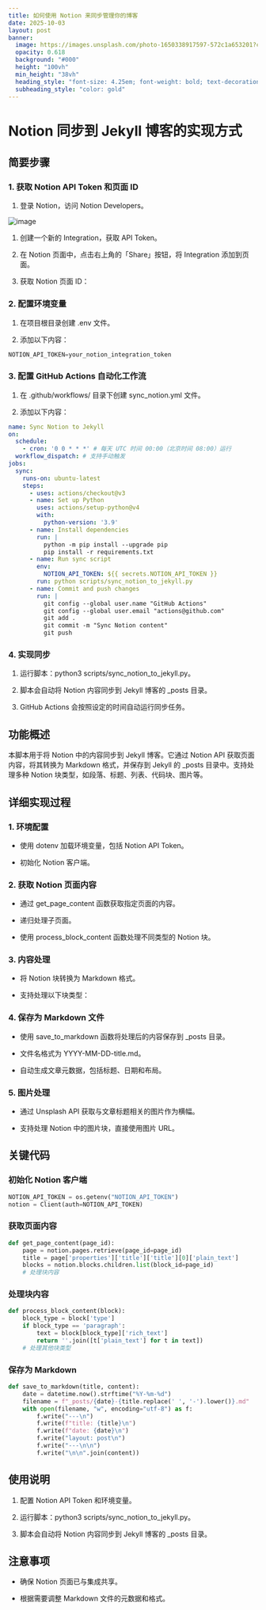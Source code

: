 ```yaml
---
title: 如何使用 Notion 来同步管理你的博客
date: 2025-10-03
layout: post
banner:
  image: https://images.unsplash.com/photo-1650338917597-572c1a653201?crop=entropy&cs=tinysrgb&fit=max&fm=jpg&ixid=M3w2OTIwMzJ8MHwxfHJhbmRvbXx8fHx8fHx8fDE3NTk0NjAyNTl8&ixlib=rb-4.1.0&q=80&w=1080
  opacity: 0.618
  background: "#000"
  height: "100vh"
  min_height: "38vh"
  heading_style: "font-size: 4.25em; font-weight: bold; text-decoration: underline"
  subheading_style: "color: gold"
---
```


# Notion 同步到 Jekyll 博客的实现方式

## 简要步骤

### 1. 获取 Notion API Token 和页面 ID

1. 登录 Notion，访问 Notion Developers。

![image](https://prod-files-secure.s3.us-west-2.amazonaws.com/a7a0cc5a-89b9-4cda-8686-1fba0ca52f40/d19c1afe-dea5-4312-9333-786b0ba83054/image.png?X-Amz-Algorithm=AWS4-HMAC-SHA256&X-Amz-Content-Sha256=UNSIGNED-PAYLOAD&X-Amz-Credential=ASIAZI2LB466SQAG5UVJ%2F20251003%2Fus-west-2%2Fs3%2Faws4_request&X-Amz-Date=20251003T025738Z&X-Amz-Expires=3600&X-Amz-Security-Token=IQoJb3JpZ2luX2VjEKL%2F%2F%2F%2F%2F%2F%2F%2F%2F%2FwEaCXVzLXdlc3QtMiJIMEYCIQDvU7gqBuwIRnLz9flrQWUTE3md%2F59F5rkoFDWA5zWfqQIhAPpIwGj29%2BSuTVn7yMdJN5hBAAzd0W7xHCXOeZUl%2BpfzKv8DCDsQABoMNjM3NDIzMTgzODA1Igy9qPsL91H5r00QfOsq3AN2MBDCWo1XnQjqUp%2Fp7KIP48hiI2dWdNj7S%2BYVE8vg7JigHQ1qJ5eWKgBl7i99sXTuO9PU3hr%2FKHR4cyecZ6GmA1cALDsQK9wXJqWRHkatUeXpGv3mVgOUv1c4LVgHvkfRgzUbRWsFqdNjZS9sPgp%2FeTeVILJiJjxcqsbx6KbG1Sk5UAsNJhs6mpzfhUV45skn2mEEtFjnEkmnK5n1r%2FEaahu07qXb%2FAje6SzBnbCFharWkBIKqsRwjsab2PRfcusr62dqXBxTr5fUQHKjFyRQZw8FDKGRxGWAoEeQ2I0lkgiokxyKIYeixhheWWnieuICFsKjpuzpNwUPPvrj3%2BQpfEHb0YsG5bCdasYuDC1%2BqxwFuVrEu%2FR32bsZaU9q8k4UwQRGg826MEu%2FkS3jmL%2B5jsYrFC9DBZu0N6xk6eyzXLUp1ZDaAucabXqIx8tltsatTcXU9Z1pEHlef%2FIW3XliqyBQLJtmm6hJkfQd4%2FX9pelqlbsEXkpohS9vsgqmLamZXmVp5jk4zyH0Clk5zC2Bc4N9CrIJX6A5gyIodNZTKiAdazYhe22L9ukPglE%2FknaUsnXnUDb2p7ATW5Q6NpVzCrH4cHhJMwkDsbcfJcinXto8HdkXf%2BDcJhsgiTDO3%2FzGBjqkASbDjQzUeyFNO55DSAjrYgg5gCnZDQiouzMvGLbZhZV7AG8qm0mFP529srdwdmQQHYThrw15iTp6FFzpTMyYZzvQTDoJjqLSzgZSSDSsnWAPgmkZGRt19Z922gXOOWrMv1NQWz28YbRKYD5tFDMx6IootklMdPjol5QxrArpmtKLT4dLYBtQJYDFi7bmS2iGOIWarM7QI%2BVfRZUuC4ZZMOMzB1%2BI&X-Amz-Signature=7a6adfd2c7a000f6bbc7b3b8ffa03bc45bfb4cb5a3b129689c55185704b97a79&X-Amz-SignedHeaders=host&x-amz-checksum-mode=ENABLED&x-id=GetObject)

1. 创建一个新的 Integration，获取 API Token。

1. 在 Notion 页面中，点击右上角的「Share」按钮，将 Integration 添加到页面。

1. 获取 Notion 页面 ID：


### 2. 配置环境变量

1. 在项目根目录创建 .env 文件。

1. 添加以下内容：

```javascript
NOTION_API_TOKEN=your_notion_integration_token
```

### 3. 配置 GitHub Actions 自动化工作流

1. 在 .github/workflows/ 目录下创建 sync_notion.yml 文件。

1. 添加以下内容：

```yaml
name: Sync Notion to Jekyll
on:
  schedule:
    - cron: '0 0 * * *' # 每天 UTC 时间 00:00（北京时间 08:00）运行
  workflow_dispatch: # 支持手动触发
jobs:
  sync:
    runs-on: ubuntu-latest
    steps:
      - uses: actions/checkout@v3
      - name: Set up Python
        uses: actions/setup-python@v4
        with:
          python-version: '3.9'
      - name: Install dependencies
        run: |
          python -m pip install --upgrade pip
          pip install -r requirements.txt
      - name: Run sync script
        env:
          NOTION_API_TOKEN: ${{ secrets.NOTION_API_TOKEN }}
        run: python scripts/sync_notion_to_jekyll.py
      - name: Commit and push changes
        run: |
          git config --global user.name "GitHub Actions"
          git config --global user.email "actions@github.com"
          git add .
          git commit -m "Sync Notion content"
          git push
```

### 4. 实现同步

1. 运行脚本：python3 scripts/sync_notion_to_jekyll.py。

1. 脚本会自动将 Notion 内容同步到 Jekyll 博客的 _posts 目录。

1. GitHub Actions 会按照设定的时间自动运行同步任务。

## 功能概述

本脚本用于将 Notion 中的内容同步到 Jekyll 博客。它通过 Notion API 获取页面内容，将其转换为 Markdown 格式，并保存到 Jekyll 的 _posts 目录中。支持处理多种 Notion 块类型，如段落、标题、列表、代码块、图片等。

## 详细实现过程

### 1. 环境配置

- 使用 dotenv 加载环境变量，包括 Notion API Token。

- 初始化 Notion 客户端。

### 2. 获取 Notion 页面内容

- 通过 get_page_content 函数获取指定页面的内容。

- 递归处理子页面。

- 使用 process_block_content 函数处理不同类型的 Notion 块。

### 3. 内容处理

- 将 Notion 块转换为 Markdown 格式。

- 支持处理以下块类型：


### 4. 保存为 Markdown 文件

- 使用 save_to_markdown 函数将处理后的内容保存到 _posts 目录。

- 文件名格式为 YYYY-MM-DD-title.md。

- 自动生成文章元数据，包括标题、日期和布局。

### 5. 图片处理

- 通过 Unsplash API 获取与文章标题相关的图片作为横幅。

- 支持处理 Notion 中的图片块，直接使用图片 URL。

## 关键代码

### 初始化 Notion 客户端

```python
NOTION_API_TOKEN = os.getenv("NOTION_API_TOKEN")
notion = Client(auth=NOTION_API_TOKEN)
```

### 获取页面内容

```python
def get_page_content(page_id):
    page = notion.pages.retrieve(page_id=page_id)
    title = page['properties']['title']['title'][0]['plain_text']
    blocks = notion.blocks.children.list(block_id=page_id)
    # 处理块内容
```

### 处理块内容

```python
def process_block_content(block):
    block_type = block['type']
    if block_type == 'paragraph':
        text = block[block_type]['rich_text']
        return ''.join([t['plain_text'] for t in text])
    # 处理其他块类型
```

### 保存为 Markdown

```python
def save_to_markdown(title, content):
    date = datetime.now().strftime("%Y-%m-%d")
    filename = f"_posts/{date}-{title.replace(' ', '-').lower()}.md"
    with open(filename, "w", encoding="utf-8") as f:
        f.write("---\n")
        f.write(f"title: {title}\n")
        f.write(f"date: {date}\n")
        f.write("layout: post\n")
        f.write("---\n\n")
        f.write("\n\n".join(content))
```

## 使用说明

1. 配置 Notion API Token 和环境变量。

1. 运行脚本：python3 scripts/sync_notion_to_jekyll.py。

1. 脚本会自动将 Notion 内容同步到 Jekyll 博客的 _posts 目录。

## 注意事项

- 确保 Notion 页面已与集成共享。

- 根据需要调整 Markdown 文件的元数据和格式。